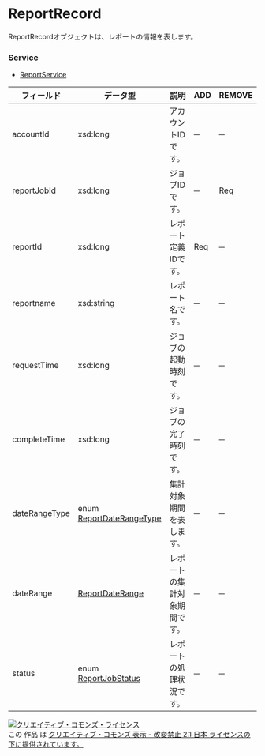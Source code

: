 # ReportRecord
ReportRecordオブジェクトは、レポートの情報を表します。
### Service
+ [ReportService](../services/ReportService.md)

| フィールド | データ型 | 説明 | ADD | REMOVE | 
|---|---|---|---|---|
| accountId| xsd:long| アカウントIDです。| ─| ─ |
| reportJobId| xsd:long| ジョブIDです。| ─| Req |
| reportId| xsd:long| レポート定義IDです。| Req| ─ |
| reportname| xsd:string| レポート名です。| ─| ─ |
| requestTime| xsd:long| ジョブの起動時刻です。| ─| ─ |
| completeTime| xsd:long| ジョブの完了時刻です。| ─| ─ |
| dateRangeType| enum <a href="../data/ReportDateRangeType.md">ReportDateRangeType</a>| 集計対象期間を表します。| ─| ─ |
| dateRange| <a href="../data/ReportDateRange.md">ReportDateRange</a>| レポートの集計対象期間です。| ─| ─ |
| status| enum <a href="../data/ReportJobStatus.md">ReportJobStatus</a>| レポートの処理状況です。| ─| ─ |
<a rel="license" href="http://creativecommons.org/licenses/by-nd/2.1/jp/"><img alt="クリエイティブ・コモンズ・ライセンス" style="border-width:0" src="https://i.creativecommons.org/l/by-nd/2.1/jp/88x31.png" /></a><br />この 作品 は <a rel="license" href="http://creativecommons.org/licenses/by-nd/2.1/jp/">クリエイティブ・コモンズ 表示 - 改変禁止 2.1 日本 ライセンスの下に提供されています。</a>
